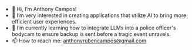 - 👋 Hi, I’m Anthony Campos!
- 👀 I’m very interested in creating applications that utilize AI to bring more efficient user experiences.
- 🌱 I’m currently learning how to integrate LLMs into a police officer's bodycam to ensure backup is sent before a tragic event unravels.
- 📫 How to reach me: anthonyrubencampos@gmail.com

<!---
AnthonyCampos1234/AnthonyCampos1234 is a ✨ special ✨ repository because its `README.md` (this file) appears on your GitHub profile.
You can click the Preview link to take a look at your changes.
--->
